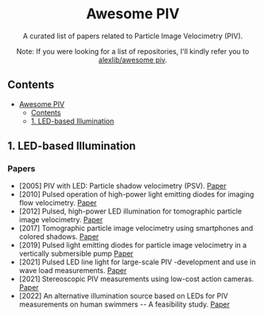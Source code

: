 <div align="center">

# Awesome PIV

A curated list of papers related to Particle Image Velocimetry (PIV). 

Note: If you were looking for a list of repositories, I'll kindly refer you to [alexlib/awesome piv](https://github.com/alexlib/awesome_piv).

</div>

## Contents

- [Awesome PIV](#awesome-piv)
  - [Contents](#contents)
  - [1. LED-based Illumination](#1-led-based-illumination)

## 1. LED-based Illumination
### Papers
 - [2005] PIV with LED: Particle shadow velocimetry (PSV). [Paper](https://www.researchgate.net/publication/268059662_PIV_with_LED_Particle_shadow_velocimetry_PSV)
 - [2010] Pulsed operation of high-power light emitting diodes for imaging flow velocimetry. [Paper](https://www.researchgate.net/publication/228668240_Pulsed_operation_of_high-power_light_emitting_diodes_for_imaging_flow_velocimetry)
 - [2012] Pulsed, high-power LED illumination for tomographic particle image velocimetry. [Paper](https://www.researchgate.net/publication/262335716_Pulsed_high-power_LED_illumination_for_tomographic_particle_image_velocimetry)
 - [2017] Tomographic particle image velocimetry using smartphones and colored shadows. [Paper](https://www.researchgate.net/publication/317718329_Tomographic_Particle_Image_Velocimetry_using_Smartphones_and_Colored_Shadows)
 - [2019] Pulsed light emitting diodes for particle image velocimetry in a vertically submersible pump [Paper](https://www.researchgate.net/publication/342176445_PULSED_LIGHT_EMITTING_DIODES_FOR_PARTICLE_IMAGE_VELOCIMETRY_IN_A_VERTICALLY_SUBMERSIBLE_PUMP)
 - [2021] Pulsed LED line light for large-scale PIV -development and use in wave load measurements. [Paper](https://www.researchgate.net/publication/353475350_Pulsed_LED_line_light_for_large-scale_PIV_-development_and_use_in_wave_load_measurements)
 - [2021] Stereoscopic PIV measurements using low-cost action cameras. [Paper](https://www.researchgate.net/publication/349705470_Stereoscopic_PIV_measurements_using_low-cost_action_cameras)
 - [2022] An alternative illumination source based on LEDs for PIV measurements on human swimmers -- A feasibility study. [Paper](https://www.researchgate.net/publication/364355834_An_alternative_illumination_source_based_on_LEDs_for_PIV_measurements_on_human_swimmers_--_A_feasibility_study)
